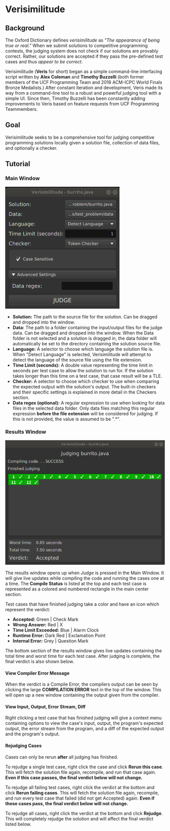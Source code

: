 # Verisimilitude

## Background

The Oxford Dictionary defines *verisimilitude* as *"The appearance of being true or real."* When we submit solutions to competitive programming contests, the judging system does not check if our solutions are provably correct. Rather, our solutions are accepted if they pass the pre-defined test cases and thus *appear to be correct*.

Verisimilitude (**Veris** for short) began as a simple command-line interfacing script written by **Alex Coleman** and **Timothy Buzzelli** (both former members of the UCF Programming Team and 2018 ACM-ICPC World Finals Bronze Medalists.) After constant iteration and development, Veris made its way from a command-line tool to a robust and powerful judging tool with a simple UI. Since then, Timothy Buzzelli has been constantly adding improvements to Veris based on feature requests from UCF Programming Teammembers.

## Goal

Verisimilitude seeks to be a comprehensive tool for judging competitive programming solutions locally given a solution file, collection of data files, and optionally a checker.

## Tutorial

### Main Window

![Main Window](/docs/screenshots/main_window.png)

* **Solution:** The path to the source file for the solution. Can be dragged and dropped into the window.
* **Data:** The path to a folder containing the input/output files for the judge data. Can be dragged and dropped into the window. When the Data folder is not selected and a solution is dragged in, the data folder will automatically be set to the directory containing the solution source file.
* **Language:** A selector to choose which language the solution file is. When "Detect Language" is selected, Verisimilitude will attempt to detect the language of the source file using the file extension.
* **Time Limit (seconds):** A double value representing the time limit in seconds per test case to allow the solution to run for. If the solution takes longer than this time on a test case, that case result will be a TLE.
* **Checker:** A selector to choose which checker to use when comparing the expected output with the solution's output. The built-in checkers and their specific settings is explained in more detail in the Checkers section.
* **Data regex (optional):** A regular expression to use when looking for data files in the selected data folder. Only data files matching this regular expression **before the file extension** will be considered for judging. If this is not provided, the value is assumed to be ".\*".

### Results Window

![Results Window Judging Finished](/docs/screenshots/results_window_judging_finished.png)

The results window opens up when *Judge* is pressed in the Main Window. It will give live updates while compiling the code and running the cases one at a time. The **Compile Status** is listed at the top and each test case is represented as a colored and numbered rectangle in the main center section.

Test cases that have finished judging take a color and have an icon which represent the verdict:
* **Accepted:** Green | Check Mark
* **Wrong Answer:** Red | X
* **Time Limit Exceeded:** Blue | Alarm Clock
* **Runtime Error:** Dark Red | Exclamation Point
* **Internal Error:** Grey | Question Mark

The bottom section of the results window gives live updates containing the total time and worst time for each test case. After judging is complete, the final verdict is also shown below.

#### View Compiler Error Message

When the verdict is a Compile Error, the compilers output can be seen by clicking the large **COMPILATION ERROR** text in the top of the window. This will open up a new window containing the output given from the compiler.

#### View Input, Output, Error Stream, Diff

Right clicking a test case that has finished judging will give a context menu containing options to view the case's input, output, the program's expected output, the error stream from the program, and a diff of the expected output and the program's output.

#### Rejudging Cases

Cases can only be rerun **after** all judging has finished.

To rejudge a single test case, right click the case and click **Rerun this case**. This will fetch the solution file again, recompile, and run that case again. **Even if this case passes, the final verdict below will not change.**

To rejudge all failing test cases, right click the verdict at the bottom and click **Rerun failing cases**. This will fetch the solution file again, recompile, and run every test case that failed (did not get Accepted) again. **Even if these cases pass, the final verdict below will not change.**

To rejudge all cases, right click the verdict at the bottom and click **Rejudge**. This will completely rejudge the solution and will affect the final verdict listed below.
